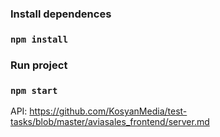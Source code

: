 ### Install dependences

### `npm install`

### Run project

### `npm start`

API: https://github.com/KosyanMedia/test-tasks/blob/master/aviasales_frontend/server.md
